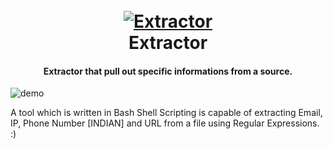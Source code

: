 <h1 align="center">
  <br>
  <a href="https://github.com/iamnihal/extractor"><img src="https://raw.githubusercontent.com/iamnihal/extractor/master/logo.png" alt="Extractor"></a>
  <br>
  Extractor
  <br>
</h1>

<h4 align="center">Extractor that pull out specific informations from a source.</h4>

![demo](https://i.ibb.co/b7L4NJh/Screenshot-from-2019-06-17-19-52-09.png)

A tool which is written in Bash Shell Scripting is capable of extracting Email, IP, Phone Number [INDIAN] and URL from a file using Regular Expressions. :)

